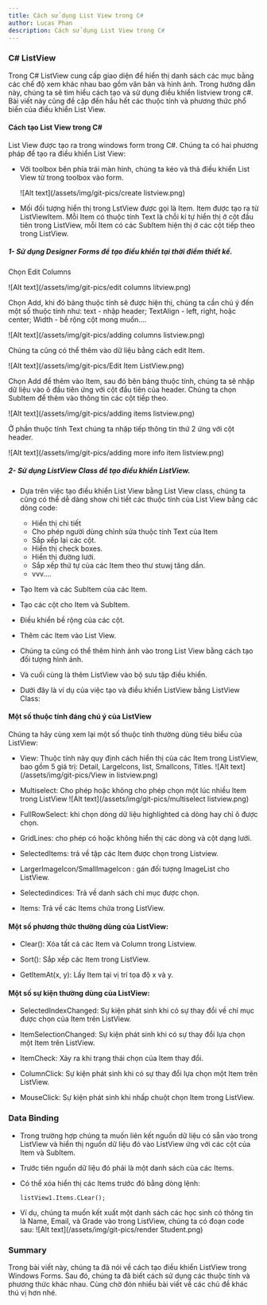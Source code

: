 ```yaml
---
title: Cách sử dụng List View trong C#
author: Lucas Phan
description: Cách sử dụng List View trong C#
---
```


### C# ListView

Trong C# ListView cung cấp giao diện để hiển thị danh sách các mục bằng các chế độ xem khác nhau bao gồm văn bản và hình ảnh. Trong hướng dẫn này, chúng ta sẽ tìm hiểu cách tạo và sử dụng điều khiển listview trong c#. Bài viết này cũng đề cập đến hầu hết các thuộc tính và phương thức phổ biến của điều khiển List View.

#### Cách tạo List View trong C#

List View được tạo ra trong windows form trong C#. Chúng ta có hai phương pháp để tạo ra điều khiển List View:

- Với toolbox bên phía trái màn hình, chúng ta kéo và thả điều khiển List View từ trong toolbox vào form.

     ![Alt text](/assets/img/git-pics/create listview.png)

- Mối đối tượng hiển thị trong LstView được gọi là Item. Item được tạo ra từ ListViewItem. Mỗi Item có thuộc tính Text là chỗi kí tự hiển thị ở cột đầu tiên trong ListView, mỗi Item có các SubItem hiện thị ở các cột tiếp theo trong ListView.

##### 1- Sử dụng Designer Forms để tạo điều khiển tại thời điểm thiết kế.

Chọn Edit Columns

![Alt text](/assets/img/git-pics/edit columns lítview.png)

Chọn Add, khi đó bảng thuộc tính sẽ được hiện thị, chúng ta cần chú ý đến một số thuộc tính như: text - nhập header; TextAlign - left, right, hoặc center; Width - bề rộng cột mong muốn....

![Alt text](/assets/img/git-pics/adding columns listview.png)

Chúng ta cũng có thể thêm vào dữ liệu bằng cách edit Item.
        
![Alt text](/assets/img/git-pics/Edit Item ListView.png)

Chọn Add để thêm vào Item, sau đó bên bảng thuộc tính, chúng ta sẽ nhập dữ liệu vào ô đầu tiên ứng với cột đầu tiên của header. Chúng ta chọn SubItem để thêm vào thông tin các cột tiếp theo.

![Alt text](/assets/img/git-pics/adding items listview.png)

Ở phần thuộc tính Text chúng ta nhập tiếp thông tin thứ 2 ứng với cột header. 

![Alt text](/assets/img/git-pics/adding more info item listview.png)

##### 2- Sử dụng ListView Class để tạo điều khiển ListView.

- Dựa trên việc tạo điều khiển List View bằng List View class, chúng ta cũng có thể dễ dàng show chi tiết các thuộc tính của List View bằng các dòng code:

     + Hiển thị chi tiết
     + Cho phép người dùng chỉnh sửa thuộc tính Text của Item
     + Sắp xếp lại các cột.
     + Hiển thị check boxes.
     + Hiển thị đường lưới.
     + Sắp xếp thứ tự của các Item theo thư stuwj tăng dần.
     + vvv....

- Tạo Item và các SubItem của các Item.
- Tạo các cột cho Item và SubItem.
- Điều khiển bề rộng của các cột.
- Thêm các Item vào List View.
- Chúng ta cũng có thể thêm hình ảnh vào trong List View bằng cách tạo đối tượng hình ảnh.
- Và cuối cùng là thêm ListView vào bộ sưu tập điều khiển.

- Dưới đây là ví dụ của việc tạo và điều khiển ListView bằng ListView Class:

<script src="https://gist.github.com/caotriphan/293227433b7726ab988e080ef6af82ac.js"></script>

#### Một số thuộc tính đáng chú ý của ListView

Chúng ta hãy cùng xem lại một số thuộc tính thường dùng tiêu biểu của ListView:

- View: Thuộc tính này quy định cách hiển thị của các Item trong ListView, bao gồm 5 giá trị: Detail, Largelcons, list, Smallcons, Titles.
![Alt text](/assets/img/git-pics/View in listview.png)

- Multiselect: Cho phép hoặc không cho phép chọn một lúc nhiều Item trong ListView
![Alt text](/assets/img/git-pics/multiselect listview.png)

- FullRowSelect: khi chọn dòng dữ liệu highlighted cả dòng hay chỉ ô được chọn.

- GridLines: cho phép có hoặc không hiển thị các dòng và cột dạng lưới.

- SelectedItems: trả về tập các Item được chọn trong Listview.

- LargerImageIcon/SmallImageIcon : gán đối tượng ImageList cho ListView.

- Selectedindices: Trả về danh sách chỉ mục được chọn.

- Items: Trả về các Items chứa trong ListView.

#### Một số phương thức thường dùng của ListView:

- Clear(): Xóa tất cả các Item và Column trong Listview.

- Sort(): Sắp xếp các Item trong ListView.

- GetItemAt(x, y): Lấy Item tại vị trí tọa độ x và y.

#### Một số sự kiện thường dùng của ListView:

- SelectedIndexChanged: Sự kiện phát sinh khi có sự thay đổi về chỉ mục được chọn của Item trên ListView.

- ItemSelectionChanged: Sự kiện phát sinh khi có sự thay đổi lựa chọn một Item trên ListView.

- ItemCheck: Xảy ra khi trạng thái chọn của Item thay đổi.

- ColumnClick: Sự kiện phát sinh khi có sự thay đổi lựa chọn một Item trên ListView.

- MouseClick: Sự kiện phát sinh khi nhấp chuột chọn Item trong ListView.

### Data Binding

- Trong trường hợp chúng ta muốn liên kết nguồn dữ liệu có sẵn vào trong ListView và hiển thị nguồn dữ liệu đó vào ListView ứng với các cột của Item và SubItem.

- Trước tiên nguồn dữ liệu đó phải là một danh sách của các Items.

- Có thể xóa hiển thị các Items trước đó bằng dòng lệnh:
     ```
     listView1.Items.CLear();
     ```

- Ví dụ, chúng ta muốn kết xuất một danh sách các học sinh có thông tin là Name, Email, và Grade vào trong ListView, chúng ta có đoạn code sau:
![Alt text](/assets/img/git-pics/render Student.png)

### Summary

Trong bài viết này, chúng ta đã nói về cách tạo điều khiển ListView trong Windows Forms. Sau đó, chúng ta đã biết cách sử dụng các thuộc tính và phương thức khác nhau. Cùng chờ đón nhiều bài viết về các chủ đề khác thú vị hơn nhé.